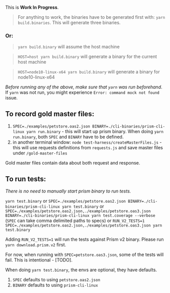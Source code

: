 This is **Work In Progress**.

> For anything to work, the binaries have to be generated first with: `yarn build.binaries`. This will generate three binaries.
### Or:
> `yarn build.binary` will assume the host machine

> `HOST=host yarn build.binary` will generate a binary for the current host machine

> `HOST=node10-linux-x64 yarn build.binary` will generate a binary for node10-linux-x64

*Before running any of the above, make sure that `yarn` was run beforehand*. If `yarn` was not run, you might experience `Error: command mock not found` issue.

## To record gold master files:

1. `SPEC=./examples/petstore.oas2.json BINARY=./cli-binaries/prism-cli-linux yarn run.binary` - this will start up prism binary. When doing `yarn run.binary`, both `SPEC` and `BINARY` have to be defined.
2. in another terminal window: `node test-harness/createMasterFiles.js` - this will use requests definitions from `requests.js` and save master files under `/gold-master-files`

Gold master files contain data about both request and response.

##  To run tests:

*There is no need to manually start prism binary to run tests.*

`yarn test.binary`
or
`SPEC=./examples/petstore.oas2.json BINARY=./cli-binaries/prism-cli-linux yarn test.binary`
or
`SPEC=./examples/petstore.oas2.json,./examples/petstore.oas3.json BINARY=./cli-binaries/prism-cli-linux yarn test.coverage --verbose` (`SPEC` can take comma delimited paths to specs)
or
`RUN_V2_TESTS=1 SPEC=./examples/petstore.oas2.json,./examples/petstore.oas3.json yarn test.binary`

Adding `RUN_V2_TESTS=1` will run the tests against Prism v2 binary. Please run `yarn download.prism.v2` first.

For now, when running with `SPEC=petstore.oas3.json`, some of the tests will fail. This is intentional - [TODO].

When doing `yarn test.binary`, the envs are optional, they have defaults.

1. `SPEC` defaults to using `petstore.oas2.json`
2. `BINARY` defaults to using `prism-cli-linux`
